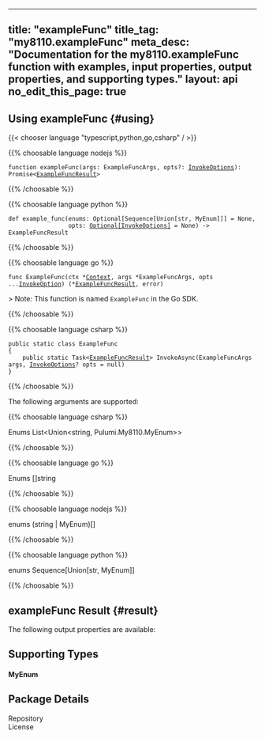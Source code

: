 
---
title: "exampleFunc"
title_tag: "my8110.exampleFunc"
meta_desc: "Documentation for the my8110.exampleFunc function with examples, input properties, output properties, and supporting types."
layout: api
no_edit_this_page: true
---



<!-- WARNING: this file was generated by test. -->
<!-- Do not edit by hand unless you're certain you know what you are doing! -->




## Using exampleFunc {#using}

{{< chooser language "typescript,python,go,csharp" / >}}


{{% choosable language nodejs %}}
<div class="highlight"
><pre class="chroma"><code class="language-typescript" data-lang="typescript"
><span class="k">function </span>exampleFunc<span class="p">(</span><span class="nx">args</span><span class="p">:</span> <span class="nx">ExampleFuncArgs</span><span class="p">,</span> <span class="nx">opts</span><span class="p">?:</span> <span class="nx"><a href="/docs/reference/pkg/nodejs/pulumi/pulumi/#InvokeOptions">InvokeOptions</a></span><span class="p">): Promise&lt;<span class="nx"><a href="#result">ExampleFuncResult</a></span>></span
></code></pre></div>
{{% /choosable %}}


{{% choosable language python %}}
<div class="highlight"><pre class="chroma"><code class="language-python" data-lang="python"
><span class="k">def </span>example_func<span class="p">(</span><span class="nx">enums</span><span class="p">:</span> <span class="nx">Optional[Sequence[Union[str, MyEnum]]]</span> = None<span class="p">,</span>
                 <span class="nx">opts</span><span class="p">:</span> <span class="nx"><a href="/docs/reference/pkg/python/pulumi/#pulumi.InvokeOptions">Optional[InvokeOptions]</a></span> = None<span class="p">) -&gt;</span> <span>ExampleFuncResult</span
></code></pre></div>
{{% /choosable %}}


{{% choosable language go %}}
<div class="highlight"><pre class="chroma"><code class="language-go" data-lang="go"
><span class="k">func </span>ExampleFunc<span class="p">(</span><span class="nx">ctx</span><span class="p"> *</span><span class="nx"><a href="https://pkg.go.dev/github.com/pulumi/pulumi/sdk/v3/go/pulumi?tab=doc#Context">Context</a></span><span class="p">,</span> <span class="nx">args</span><span class="p"> *</span><span class="nx">ExampleFuncArgs</span><span class="p">,</span> <span class="nx">opts</span><span class="p"> ...</span><span class="nx"><a href="https://pkg.go.dev/github.com/pulumi/pulumi/sdk/v3/go/pulumi?tab=doc#InvokeOption">InvokeOption</a></span><span class="p">) (*<span class="nx"><a href="#result">ExampleFuncResult</a></span>, error)</span
></code></pre></div>

&gt; Note: This function is named `ExampleFunc` in the Go SDK.

{{% /choosable %}}


{{% choosable language csharp %}}
<div class="highlight"><pre class="chroma"><code class="language-csharp" data-lang="csharp"><span class="k">public static class </span><span class="nx">ExampleFunc </span><span class="p">
{</span><span class="k">
    public static </span>Task&lt;<span class="nx"><a href="#result">ExampleFuncResult</a></span>> <span class="p">InvokeAsync(</span><span class="nx">ExampleFuncArgs</span><span class="p"> </span><span class="nx">args<span class="p">,</span> <span class="nx"><a href="/docs/reference/pkg/dotnet/Pulumi/Pulumi.InvokeOptions.html">InvokeOptions</a></span><span class="p">? </span><span class="nx">opts = null<span class="p">)</span><span class="p">
}</span></code></pre></div>
{{% /choosable %}}



The following arguments are supported:


{{% choosable language csharp %}}
<dl class="resources-properties"><dt class="property-optional"
            title="Optional">
        <span id="enums_csharp">
<a data-swiftype-name="resource-property" data-swiftype-type="text" href="#enums_csharp" style="color: inherit; text-decoration: inherit;">Enums</a>
</span>
        <span class="property-indicator"></span>
        <span class="property-type">List&lt;Union&lt;string, Pulumi.<wbr>My8110.<wbr>My<wbr>Enum&gt;&gt;</span>
    </dt>
    <dd></dd></dl>
{{% /choosable %}}

{{% choosable language go %}}
<dl class="resources-properties"><dt class="property-optional"
            title="Optional">
        <span id="enums_go">
<a data-swiftype-name="resource-property" data-swiftype-type="text" href="#enums_go" style="color: inherit; text-decoration: inherit;">Enums</a>
</span>
        <span class="property-indicator"></span>
        <span class="property-type">[]string</span>
    </dt>
    <dd></dd></dl>
{{% /choosable %}}

{{% choosable language nodejs %}}
<dl class="resources-properties"><dt class="property-optional"
            title="Optional">
        <span id="enums_nodejs">
<a data-swiftype-name="resource-property" data-swiftype-type="text" href="#enums_nodejs" style="color: inherit; text-decoration: inherit;">enums</a>
</span>
        <span class="property-indicator"></span>
        <span class="property-type">(string | My<wbr>Enum)[]</span>
    </dt>
    <dd></dd></dl>
{{% /choosable %}}

{{% choosable language python %}}
<dl class="resources-properties"><dt class="property-optional"
            title="Optional">
        <span id="enums_python">
<a data-swiftype-name="resource-property" data-swiftype-type="text" href="#enums_python" style="color: inherit; text-decoration: inherit;">enums</a>
</span>
        <span class="property-indicator"></span>
        <span class="property-type">Sequence[Union[str, My<wbr>Enum]]</span>
    </dt>
    <dd></dd></dl>
{{% /choosable %}}




## exampleFunc Result {#result}

The following output properties are available:






## Supporting Types


<h4 id="myenum">My<wbr>Enum</h4>







<h2 id="package-details">Package Details</h2>
<dl class="package-details">
	<dt>Repository</dt>
	<dd><a href=""></a></dd>
	<dt>License</dt>
	<dd></dd>
</dl>

